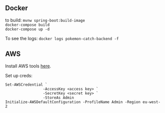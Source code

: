 ## Docker
to build:
`mvnw spring-boot:build-image`  
`docker-compose build`  
`docker-compose up -d`

   
To see the logs: `docker logs pokemon-catch-backend -f`

## AWS
Install AWS tools [here](https://docs.aws.amazon.com/powershell/latest/userguide/pstools-getting-set-up-windows.html).

Set up creds:
```
Set-AWSCredential `
                 -AccessKey <access key> `
                 -SecretKey <secret key> `
                 -StoreAs Admin
Initialize-AWSDefaultConfiguration -ProfileName Admin -Region eu-west-2
```
